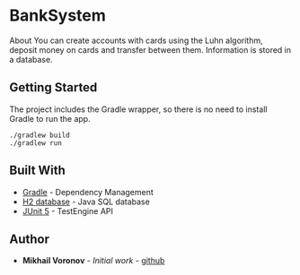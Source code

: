 # BankSystem
 
About
You can create accounts with cards using the Luhn algorithm, deposit money on cards and transfer between them. Information is stored in a database.


 ## Getting Started
 The project includes the Gradle wrapper, so there is no need to install Gradle to run the app.
```
./gradlew build
./gradlew run
```

 ## Built With
 
 * [Gradle](https://https://gradle.org/) - Dependency Management
 * [H2 database](https://www.h2database.com/html/main.html) - Java SQL database
 * [JUnit 5](https://junit.org/) - TestEngine API     

 ## Author
 
 * **Mikhail Voronov** - *Initial work* - [github](https://github.com/sMkjke)
